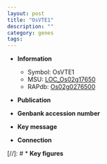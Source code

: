 ```yaml
---
layout: post
title: "OsVTE1"
description: ""
category: genes
tags: 
---
```


* **Information**  
    + Symbol: OsVTE1  
    + MSU: [LOC_Os02g17650](http://rice.uga.edu/cgi-bin/ORF_infopage.cgi?orf=LOC_Os02g17650)  
    + RAPdb: [Os02g0276500](http://rapdb.dna.affrc.go.jp/viewer/gbrowse_details/irgsp1?name=Os02g0276500)  

* **Publication**  

* **Genbank accession number**  

* **Key message**  

* **Connection**  

[//]: # * **Key figures**  


